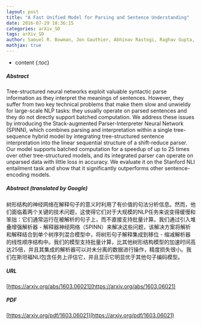 ```yaml
---
layout: post
title: "A Fast Unified Model for Parsing and Sentence Understanding"
date: 2016-07-29 18:36:15
categories: arXiv_SD
tags: arXiv_SD
author: Samuel R. Bowman, Jon Gauthier, Abhinav Rastogi, Raghav Gupta, Christopher D. Manning, Christopher Potts
mathjax: true
---
```


* content
{:toc}

##### Abstract
Tree-structured neural networks exploit valuable syntactic parse information as they interpret the meanings of sentences. However, they suffer from two key technical problems that make them slow and unwieldy for large-scale NLP tasks: they usually operate on parsed sentences and they do not directly support batched computation. We address these issues by introducing the Stack-augmented Parser-Interpreter Neural Network (SPINN), which combines parsing and interpretation within a single tree-sequence hybrid model by integrating tree-structured sentence interpretation into the linear sequential structure of a shift-reduce parser. Our model supports batched computation for a speedup of up to 25 times over other tree-structured models, and its integrated parser can operate on unparsed data with little loss in accuracy. We evaluate it on the Stanford NLI entailment task and show that it significantly outperforms other sentence-encoding models.

##### Abstract (translated by Google)
树形结构的神经网络在解释句子的意义时利用了有价值的句法分析信息。然而，他们面临着两个关键的技术问题，这使得它们对于大规模的NLP任务来说变得缓慢和笨拙：它们通常运行在被解析的句子上，而不直接支持批量计算。我们通过引入堆叠增强解析器 - 解释器神经网络（SPINN）来解决这些问题，该解决方案将解析和解释结合到单个树序列混合模型中，将树形句子解释集成到移位 - 缩减解析器的线性顺序结构中。我们的模型支持批量计算，比其他树形结构模型的加速时间高达25倍，并且其集成的解析器可以对未分离的数据进行操作，精度损失很小。我们在斯坦福NLI包含任务上评估它，并且显示它明显优于其他句子编码模型。

##### URL
[https://arxiv.org/abs/1603.06021](https://arxiv.org/abs/1603.06021)

##### PDF
[https://arxiv.org/pdf/1603.06021](https://arxiv.org/pdf/1603.06021)

